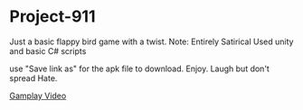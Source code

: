 # Project-911
Just a basic flappy bird game with a twist. Note: Entirely Satirical
Used unity and basic C# scripts

use "Save link as" for the apk file to download. Enjoy. Laugh but don't spread Hate.

[Gamplay Video](https://youtube.com/shorts/P2NoT9EKj5A)
